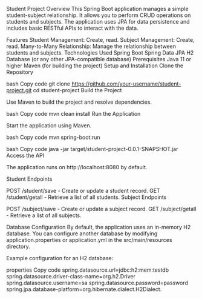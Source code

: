 Student Project
Overview
This Spring Boot application manages a simple student-subject relationship. It allows you to perform CRUD operations on students and subjects. The application uses JPA for data persistence and includes basic RESTful APIs to interact with the data.

Features
Student Management: Create, read.
Subject Management: Create, read.
Many-to-Many Relationship: Manage the relationship between students and subjects.
Technologies Used
Spring Boot
Spring Data JPA
H2 Database (or any other JPA-compatible database)
Prerequisites
Java 11 or higher
Maven (for building the project)
Setup and Installation
Clone the Repository

bash
Copy code
git clone https://github.com/your-username/student-project.git
cd student-project
Build the Project

Use Maven to build the project and resolve dependencies.

bash
Copy code
mvn clean install
Run the Application

Start the application using Maven.

bash
Copy code
mvn spring-boot:run

bash
Copy code
java -jar target/student-project-0.0.1-SNAPSHOT.jar
Access the API

The application runs on http://localhost:8080 by default.

Student Endpoints

POST /student/save - Create or update a student record.
GET /student/getall - Retrieve a list of all students.
Subject Endpoints

POST /subject/save - Create or update a subject record.
GET /subject/getall - Retrieve a list of all subjects.

Database Configuration
By default, the application uses an in-memory H2 database. You can configure another database by modifying application.properties or application.yml in the src/main/resources directory.

Example configuration for an H2 database:

properties
Copy code
spring.datasource.url=jdbc:h2:mem:testdb
spring.datasource.driver-class-name=org.h2.Driver
spring.datasource.username=sa
spring.datasource.password=password
spring.jpa.database-platform=org.hibernate.dialect.H2Dialect.
